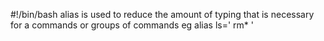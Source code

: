 #!/bin/bash
alias is used to reduce the amount of typing that is necessary for a commands or groups of commands eg  alias ls=' rm* '
